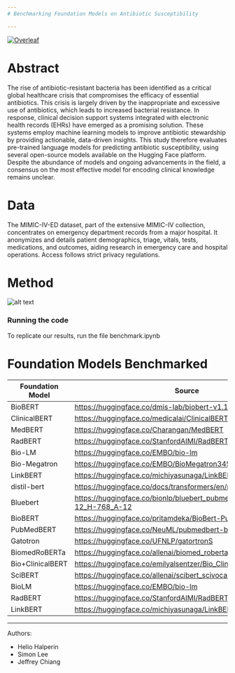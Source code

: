 ```yaml
---
# Benchmarking Foundation Models on Antibiotic Susceptibility

---
```

[![Overleaf](https://img.shields.io/badge/Overleaf-Bechmarking%20Foundation%20Models%20Antibiotics-lightblue.svg)]([https://paperswithcode.com/paper/multimodal-clinical-pseudo-notes-for](https://www.overleaf.com/3549673182rsnwhpnppmvt#9af1b1))

# Abstract

The rise of antibiotic-resistant bacteria has been identified as a critical global healthcare crisis that compromises the efficacy of essential antibiotics. This crisis is largely driven by the inappropriate and excessive use of antibiotics, which leads to increased bacterial resistance. In response, clinical decision support systems integrated with electronic health records (EHRs) have emerged as a promising solution. These systems employ machine learning models to improve antibiotic stewardship by providing actionable, data-driven insights. This study therefore evaluates pre-trained language models for predicting antibiotic susceptibility, using several open-source models available on the Hugging Face platform. Despite the abundance of models and ongoing advancements in the field, a consensus on the most effective model for encoding clinical knowledge remains unclear.

# Data

The MIMIC-IV-ED dataset, part of the extensive MIMIC-IV collection, concentrates on emergency department records from a major hospital. It anonymizes and details patient demographics, triage, vitals, tests, medications, and outcomes, aiding research in emergency care and hospital operations. Access follows strict privacy regulations.

# Method

![alt text](Isolated.png "Method")

### Running the code

To replicate our results, run the file benchmark.ipynb

# Foundation Models Benchmarked

| Foundation Model | Source |
|-----------------|-----------------|
| BioBERT  | https://huggingface.co/dmis-lab/biobert-v1.1  |
| ClinicalBERT  | https://huggingface.co/medicalai/ClinicalBERT |
| MedBERT  | https://huggingface.co/Charangan/MedBERT  |
| RadBERT  | https://huggingface.co/StanfordAIMI/RadBERT  |
| Bio-LM   | https://huggingface.co/EMBO/bio-lm |
| Bio-Megatron | https://huggingface.co/EMBO/BioMegatron345mUncased |
| LinkBERT  | https://huggingface.co/michiyasunaga/LinkBERT-large  |
| distil-bert  | https://huggingface.co/docs/transformers/en/model_doc/distilbert  |
| Bluebert | https://huggingface.co/bionlp/bluebert_pubmed_mimic_uncased_L-12_H-768_A-12 |
| BioBERT | https://huggingface.co/pritamdeka/BioBert-PubMed200kRCT |
| PubMedBERT | https://huggingface.co/NeuML/pubmedbert-base-embeddings |
| Gatotron | https://huggingface.co/UFNLP/gatortronS |
| BiomedRoBERTa | https://huggingface.co/allenai/biomed_roberta_base |
| Bio+ClinicalBERT | https://huggingface.co/emilyalsentzer/Bio_ClinicalBERT |
| SciBERT | https://huggingface.co/allenai/scibert_scivocab_uncased |
| BioLM | https://huggingface.co/EMBO/bio-lm |
| RadBERT | https://huggingface.co/StanfordAIMI/RadBERT |
| LinkBERT | https://huggingface.co/michiyasunaga/LinkBERT-large |



---
Authors:
- Helio Halperin
- Simon Lee
- Jeffrey Chiang
